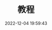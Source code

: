 ---
title: 教程
icon: blog
date: 2022-12-04 19:59:43
index: false
category:
  - 教程
tag:
  - 教程
article: false
---